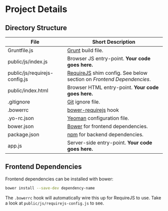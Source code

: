 
# Project Details

## Directory Structure

File                          | Short Description
----------------------------- | -----------------
Gruntfile.js                  | [Grunt](http://gruntjs.com/) build file.
public/js/index.js            | Browser JS entry-point. **Your code goes here.**
public/js/requirejs-config.js | [RequireJS](http://requirejs.org/) shim config. See below section on *Frontend Dependencies*.
public/index.html             | Browser HTML entry-point. **Your code goes here.**
.gitignore                    | [Git](https://git-scm.com) ignore file.
.bowerrc                      | [bower-requirejs](https://github.com/yeoman/bower-requirejs) hook
.yo-rc.json                   | [Yeoman](http://yeoman.io) configuration file.
bower.json                    | [Bower](http://bower.io) for frontend dependencies.
package.json                  | [npm](https://www.npmjs.com) for backend dependencies.
app.js                        | Server-side entry-point. **Your code goes here.**

## Frontend Dependencies

Frontend dependencies can be installed with bower:

```bash
bower install --save-dev dependency-name
```

The `.bowerrc` hook will automatically wire this up for RequireJS to use. Take a look at `public/js/requirejs-config.js` to see.